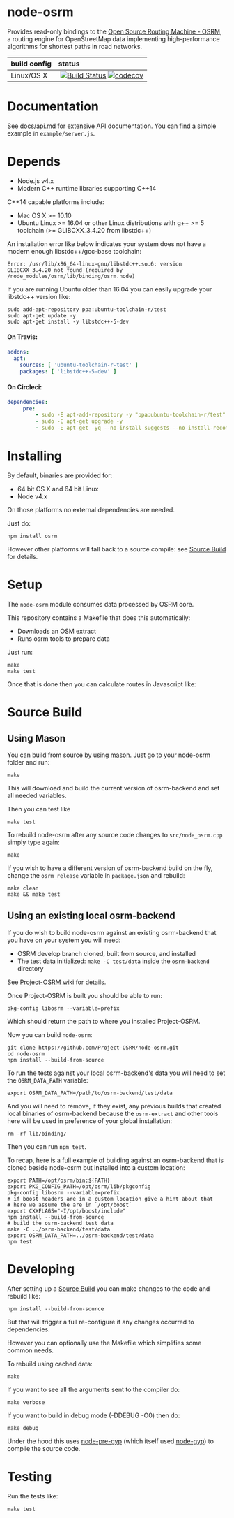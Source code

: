 # node-osrm

Provides read-only bindings to the [Open Source Routing Machine - OSRM](https://github.com/Project-OSRM/osrm-backend), a routing engine for OpenStreetMap data implementing high-performance algorithms for shortest paths in road networks.


| build config | status |
|:-------------|:------------|
| Linux/OS X   | [![Build Status](https://travis-ci.org/Project-OSRM/node-osrm.svg?branch=master)](https://travis-ci.org/Project-OSRM/node-osrm) [![codecov](https://codecov.io/gh/Project-OSRM/node-osrm/branch/master/graph/badge.svg)](https://codecov.io/gh/Project-OSRM/node-osrm) |

# Documentation

See [docs/api.md](docs/api.md) for extensive API documentation. You can find a simple example in `example/server.js`.

# Depends

 - Node.js v4.x
 - Modern C++ runtime libraries supporting C++14

C++14 capable platforms include:

  - Mac OS X >= 10.10
  - Ubuntu Linux >= 16.04 or other Linux distributions with g++ >= 5 toolchain (>= GLIBCXX_3.4.20 from libstdc++)

An installation error like below indicates your system does not have a modern enough libstdc++/gcc-base toolchain:

```
Error: /usr/lib/x86_64-linux-gnu/libstdc++.so.6: version GLIBCXX_3.4.20 not found (required by /node_modules/osrm/lib/binding/osrm.node)
```

If you are running Ubuntu older than 16.04 you can easily upgrade your libstdc++ version like:

```
sudo add-apt-repository ppa:ubuntu-toolchain-r/test
sudo apt-get update -y
sudo apt-get install -y libstdc++-5-dev
```

#### On Travis:

```yml
addons:
  apt:
    sources: [ 'ubuntu-toolchain-r-test' ]
    packages: [ 'libstdc++-5-dev' ]
```

#### On Circleci:

```yml
dependencies:
     pre:
         - sudo -E apt-add-repository -y "ppa:ubuntu-toolchain-r/test"
         - sudo -E apt-get upgrade -y
         - sudo -E apt-get -yq --no-install-suggests --no-install-recommends --force-yes install libstdc++-5-dev
```


# Installing

By default, binaries are provided for:

 - 64 bit OS X and 64 bit Linux
 - Node v4.x

On those platforms no external dependencies are needed.

Just do:

    npm install osrm

However other platforms will fall back to a source compile: see [Source Build](#source-build) for details.

# Setup

The `node-osrm` module consumes data processed by OSRM core.

This repository contains a Makefile that does this automatically:

- Downloads an OSM extract
- Runs osrm tools to prepare data

Just run:

    make
    make test

Once that is done then you can calculate routes in Javascript like:


# Source Build

## Using Mason

You can build from source by using [mason](https://github.com/mapbox/mason).
Just go to your node-osrm folder and run:

```
make
```

This will download and build the current version of osrm-backend and set all needed variables.

Then you can test like

```
make test
```

To rebuild node-osrm after any source code changes to `src/node_osrm.cpp` simply type again:

```
make
```

If you wish to have a different version of osrm-backend build on the fly, change the `osrm_release` variable in `package.json` and rebuild:

```
make clean
make && make test
```

## Using an existing local osrm-backend

If you do wish to build node-osrm against an existing osrm-backend that you have on your system you will need:

 - OSRM develop branch cloned, built from source, and installed
 - The test data initialized: `make -C test/data` inside the `osrm-backend` directory

See [Project-OSRM wiki](https://github.com/Project-OSRM/osrm-backend/wiki/Building%20OSRM) for details.

Once Project-OSRM is built you should be able to run:

    pkg-config libosrm --variable=prefix

Which should return the path to where you installed Project-OSRM.

Now you can build `node-osrm`:

    git clone https://github.com/Project-OSRM/node-osrm.git
    cd node-osrm
    npm install --build-from-source

To run the tests against your local osrm-backend's data you will need to
set the `OSRM_DATA_PATH` variable:

    export OSRM_DATA_PATH=/path/to/osrm-backend/test/data

And you will need to remove, if they exist, any previous builds that created local binaries of osrm-backend because the `osrm-extract` and other tools here will be used in preference of your global installation:

    rm -rf lib/binding/

Then you can run `npm test`.

To recap, here is a full example of building against an osrm-backend that is cloned beside node-osrm but installed into a custom location:

```
export PATH=/opt/osrm/bin:${PATH}
export PKG_CONFIG_PATH=/opt/osrm/lib/pkgconfig
pkg-config libosrm --variable=prefix
# if boost headers are in a custom location give a hint about that
# here we assume the are in `/opt/boost`
export CXXFLAGS="-I/opt/boost/include"
npm install --build-from-source
# build the osrm-backend test data
make -C ../osrm-backend/test/data
export OSRM_DATA_PATH=../osrm-backend/test/data
npm test
```

# Developing

After setting up a [Source Build](#source-build) you can make changes to the code and rebuild like:

    npm install --build-from-source

But that will trigger a full re-configure if any changes occurred to dependencies.

However you can optionally use the Makefile which simplifies some common needs.

To rebuild using cached data:

    make

If you want to see all the arguments sent to the compiler do:

    make verbose

If you want to build in debug mode (-DDEBUG -O0) then do:

    make debug

Under the hood this uses [node-pre-gyp](https://github.com/mapbox/node-pre-gyp) (which itself used [node-gyp](https://github.com/TooTallNate/node-gyp)) to compile the source code.

# Testing

Run the tests like:

    make test

